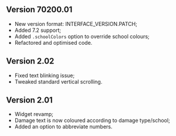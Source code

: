 ## Version 70200.01

- New version format: INTERFACE_VERSION.PATCH;
- Added 7.2 support;
- Added `.schoolColors` option to override school colours;
- Refactored and optimised code.

## Version 2.02

- Fixed text blinking issue;
- Tweaked standard vertical scrolling.

## Version 2.01

- Widget revamp;
- Damage text is now coloured according to damage type/school;
- Added an option to abbreviate numbers.
